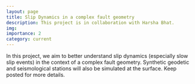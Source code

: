 ```yaml
---
layout: page
title: Slip Dynamics in a complex fault geometry
description: This project is in collaboration with Harsha Bhat. 
img: 
importance: 2
category: current
---
```


In this project, we aim to better understand slip dynamics (especially slow slip events) in the context of a complex fault geometry. Synthetic geodetic and seismological stations will also be simulated at the surface. 
Keep posted for more details. 
